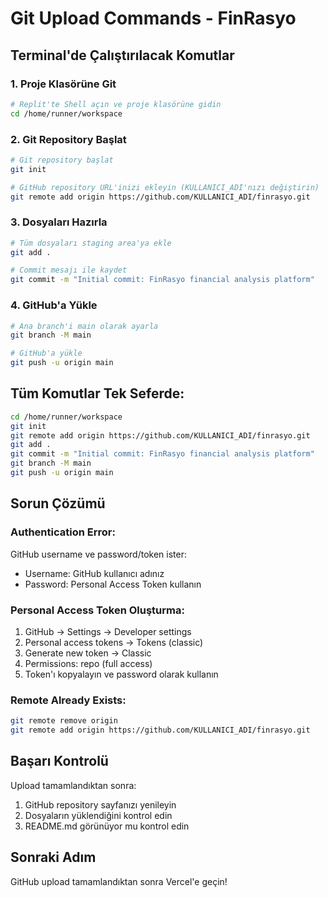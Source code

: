 # Git Upload Commands - FinRasyo

## Terminal'de Çalıştırılacak Komutlar

### 1. Proje Klasörüne Git
```bash
# Replit'te Shell açın ve proje klasörüne gidin
cd /home/runner/workspace
```

### 2. Git Repository Başlat
```bash
# Git repository başlat
git init

# GitHub repository URL'inizi ekleyin (KULLANICI_ADI'nızı değiştirin)
git remote add origin https://github.com/KULLANICI_ADI/finrasyo.git
```

### 3. Dosyaları Hazırla
```bash
# Tüm dosyaları staging area'ya ekle
git add .

# Commit mesajı ile kaydet
git commit -m "Initial commit: FinRasyo financial analysis platform"
```

### 4. GitHub'a Yükle
```bash
# Ana branch'i main olarak ayarla
git branch -M main

# GitHub'a yükle
git push -u origin main
```

## Tüm Komutlar Tek Seferde:
```bash
cd /home/runner/workspace
git init
git remote add origin https://github.com/KULLANICI_ADI/finrasyo.git
git add .
git commit -m "Initial commit: FinRasyo financial analysis platform"
git branch -M main
git push -u origin main
```

## Sorun Çözümü

### Authentication Error:
GitHub username ve password/token ister:
- Username: GitHub kullanıcı adınız
- Password: Personal Access Token kullanın

### Personal Access Token Oluşturma:
1. GitHub → Settings → Developer settings
2. Personal access tokens → Tokens (classic)
3. Generate new token → Classic
4. Permissions: repo (full access)
5. Token'ı kopyalayın ve password olarak kullanın

### Remote Already Exists:
```bash
git remote remove origin
git remote add origin https://github.com/KULLANICI_ADI/finrasyo.git
```

## Başarı Kontrolü
Upload tamamlandıktan sonra:
1. GitHub repository sayfanızı yenileyin
2. Dosyaların yüklendiğini kontrol edin
3. README.md görünüyor mu kontrol edin

## Sonraki Adım
GitHub upload tamamlandıktan sonra Vercel'e geçin!